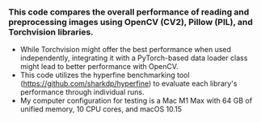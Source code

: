 ### This code compares the overall performance of reading and preprocessing images using OpenCV (CV2), Pillow (PIL), and Torchvision libraries.

- While Torchvision might offer the best performance when used independently, integrating it with a PyTorch-based data loader class might lead to better performance with OpenCV. 
- This code utilizes the hyperfine benchmarking tool (https://github.com/sharkdp/hyperfine) to evaluate each library's performance through individual runs.
- My computer configuration for testing is a Mac M1 Max with 64 GB of unified memory, 10 CPU cores, and macOS 10.15
